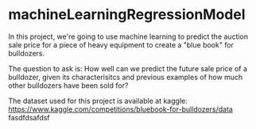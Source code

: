# machineLearningRegressionModel 

In this project, we're going to use machine learning to predict the auction sale price for a piece of heavy equipment to create a "blue book" for bulldozers.

The question to ask is:
How well can we predict the future sale price of a bulldozer, given its characterisitcs and previous examples of how much other bulldozers have been sold for?

The dataset used for this project is available at kaggle: https://www.kaggle.com/competitions/bluebook-for-bulldozers/data
fasdfdsafdsf
